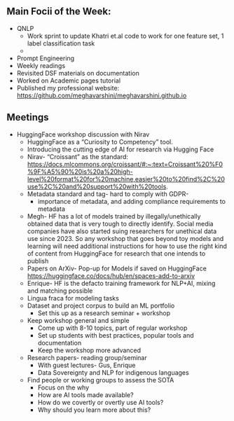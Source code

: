 ## Main Focii of the Week:
- QNLP
  - Work sprint to update Khatri et.al code to work for one feature set, 1 label classification task
  -  
- Prompt Engineering
- Weekly readings
-  Revisited DSF materials on documentation
  -  Worked on Academic pages tutorial
  -  Published my professional website: https://github.com/meghavarshini/meghavarshini.github.io

## Meetings
- HuggingFace workshop discussion with Nirav
  - HuggingFace as a “Curiosity to Competency” tool.
  - Introducing the cutting edge of AI for research via Hugging Face
  - Nirav- “Croissant” as the standard: https://docs.mlcommons.org/croissant/#:~:text=Croissant%20%F0%9F%A5%90%20is%20a%20high-level%20format%20for%20machine,easier%20to%20find%2C%20use%2C%20and%20support%20with%20tools.
  - Metadata standard and tag- hard to comply with GDPR-
    - importance of metadata, and adding compliance requirements to metadata
  - Megh- HF has a lot of models trained by illegally/unethically obtained data that is very tough to directly identify. Social media companies have also started suing researchers for unethical data use since 2023. So any workshop that goes beyond toy models and learning will need additional instructions for how to use the right kind of content from HuggingFace for research that one intends to publish
  - Papers on ArXiv- Pop-up for Models if saved on HuggingFace https://huggingface.co/docs/hub/en/spaces-add-to-arxiv
  - Enrique- HF is the defacto training framework for NLP+AI, mixing and matching possible
  - Lingua fraca for modeling tasks
  - Dataset and project corpus to build an ML portfolio
    - Set this up as a research seminar + workshop
  - Keep workshop general and simple
    - Come up with 8-10 topics, part of regular workshop
    - Set up students with best practices, popular tools and documentation
    - Keep the workshop more advanced
  - Research papers- reading group/seminar
    - With guest lectures- Gus, Enrique
    - Data Sovereignty and NLP  for indigenous languages
  - Find people or working groups to assess the SOTA
    - Focus on the why
    - How are AI tools made available?
    - How do we covertly or overtly use AI tools?
    - Why should you learn more about this?
